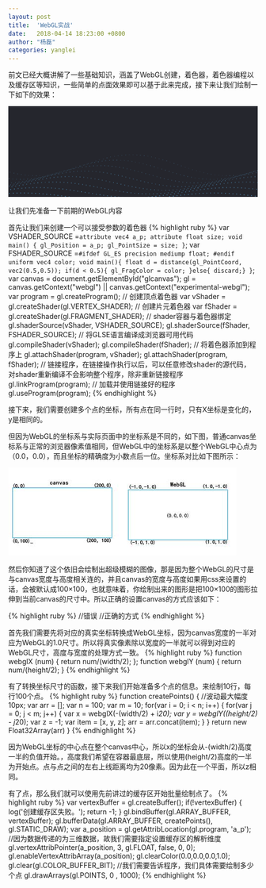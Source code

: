```yaml
---
layout: post
title:  'WebGL实战'
date:   2018-04-14 18:23:00 +0800
author: "杨磊"
categories: yanglei
---
```


前文已经大概讲解了一些基础知识，涵盖了WebGL创建，着色器，着色器编程以及缓存区等知识，一些简单的点面效果即可以基于此来完成，接下来让我们绘制一下如下的效果：

![WebGL波浪效果](/assets/img/yanglei10-1.gif)

让我们先准备一下前期的WebGL内容

首先让我们来创建一个可以接受参数的着色器
{% highlight ruby %}
var VSHADER_SOURCE =`
    attribute vec4 a_p;
    attribute float size;
    void main() {
        gl_Position = a_p;
        gl_PointSize = size;
    }
`;
var FSHADER_SOURCE =`
    #ifdef GL_ES
    precision mediump float;
    #endif
    uniform vec4 color;
    void main(){
        float d = distance(gl_PointCoord, vec2(0.5,0.5));
        if(d < 0.5){
            gl_FragColor = color;
        }else{ discard;}
    }
`;
var canvas = document.getElementById("glcanvas");
gl = canvas.getContext("webgl") || canvas.getContext("experimental-webgl");
var program = gl.createProgram();
// 创建顶点着色器 
var vShader = gl.createShader(gl.VERTEX_SHADER);
// 创建片元着色器 
var fShader = gl.createShader(gl.FRAGMENT_SHADER);
// shader容器与着色器绑定 
gl.shaderSource(vShader, VSHADER_SOURCE);
gl.shaderSource(fShader, FSHADER_SOURCE);
// 将GLSE语言编译成浏览器可用代码 
gl.compileShader(vShader);
gl.compileShader(fShader);
// 将着色器添加到程序上 
gl.attachShader(program, vShader);
gl.attachShader(program, fShader);
// 链接程序，在链接操作执行以后，可以任意修改shader的源代码，
对shader重新编译不会影响整个程序，除非重新链接程序 
gl.linkProgram(program);
// 加载并使用链接好的程序 
gl.useProgram(program);
{% endhighlight %}

接下来，我们需要创建多个点的坐标，所有点在同一行时，只有X坐标是变化的，y是相同的。

但因为WebGL的坐标系与实际页面中的坐标系是不同的，如下图，普通canvas坐标系与正常的浏览器像素值相同，但WebGL中的坐标系是以整个WebGL中心点为（0.0，0.0），而且坐标的精确度为小数点后一位。坐标系对比如下图所示：

![WebGL坐标系与普通canvas坐标系](/assets/img/yanglei12-1.jpg)

然后你知道了这个依旧会绘制出超级模糊的图像，那是因为整个WebGL的尺寸是与canvas宽度与高度相关连的，并且canvas的宽度与高度如果用css来设置的话，会被默认成100×100，也就意味着，你绘制出来的图形是把100×100的图形拉伸到当前canvas的尺寸中。所以正确的设置canvas的方式应该如下：

{% highlight ruby %}
//错误
<canvas id="glcanvas" style="width: 700px; height: 500px;">
//正确的方式
<canvas id="glcanvas" width="700" height="500">
{% endhighlight %}

首先我们需要先将对应的真实坐标转换成WebGL坐标，因为canvas宽度的一半对应为WebGL的1.0尺寸。所以将真实像素除以宽度的一半就可以得到对应的WebGL尺寸，高度与宽度的处理方式一致。
{% highlight ruby %}
function webglX (num) {
    return num/(width/2);
};
function webglY (num) {
    return num/(height/2);
}
{% endhighlight %}

有了转换坐标尺寸的函数，接下来我们开始准备多个点的信息。来绘制10行，每行100个点。
{% highlight ruby %}
 function createPoints() {
    //波动最大幅度 10px;
    var arr = [];
    var n = 100;
    var m = 10;
    for(var i = 0; i < n; i++) {
        for(var j = 0; j < m; j++) {
            var x = webglX(-(width/2) + i*20);
            var y = webglY((height/2) - j*20);
            var z = -1;
            var item = [x, y, z];
            arr = arr.concat(item);
        }
    }
    return new Float32Array(arr)
}
{% endhighlight %}

因为WebGL坐标的中心点在整个canvas中心，所以x的坐标会从-(width/2)高度一半的负值开始。，高度我们希望在容器最底层，所以使用(height/2)高度的一半为开始点。点与点之间的左右上线距离均为20像素。因为此在一个平面，所以z相同。

有了点，那么我们就可以使用先前讲过的缓存区开始批量绘制点了。
{% highlight ruby %}
var vertexBuffer = gl.createBuffer();
if(!vertexBuffer) {
    log('创建缓存区失败。');
    return -1;
}
gl.bindBuffer(gl.ARRAY_BUFFER, vertexBuffer);
gl.bufferData(gl.ARRAY_BUFFER, createPoints(), gl.STATIC_DRAW);
var a_position = gl.getAttribLocation(gl.program, 'a_p');
//因为数据传递的为三维数据，故我们需要指定设置缓存区的解析维度
gl.vertexAttribPointer(a_position, 3, gl.FLOAT, false, 0, 0);
gl.enableVertexAttribArray(a_position);
gl.clearColor(0.0,0.0,0.0,1.0);
gl.clear(gl.COLOR_BUFFER_BIT);
//我们需要告诉程序，我们具体需要绘制多少个点
gl.drawArrays(gl.POINTS, 0 , 1000);
{% endhighlight %}
